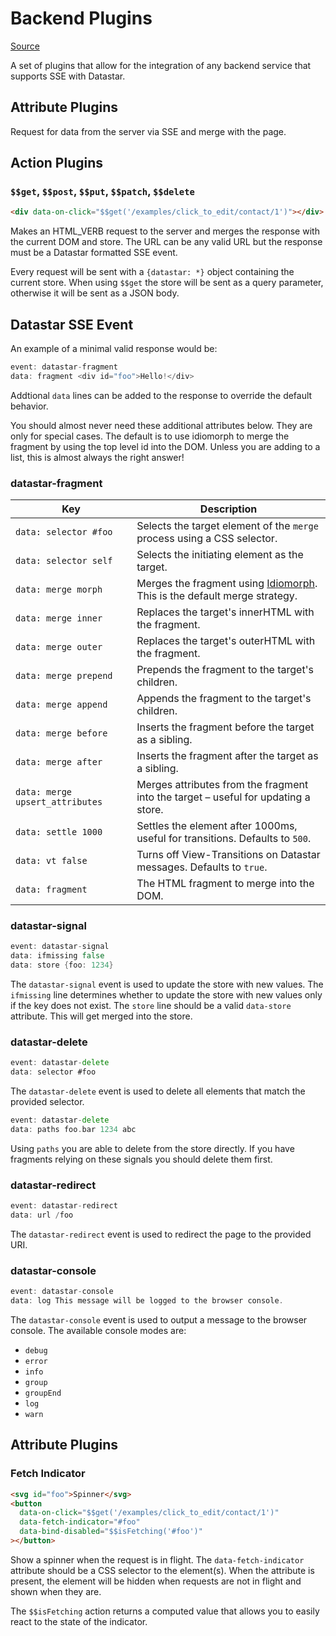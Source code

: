 # Backend Plugins

[Source](https://github.com/delaneyj/datastar/blob/main/packages/library/src/lib/plugins/backend.ts)

A set of plugins that allow for the integration of any backend service that supports SSE with Datastar.

## Attribute Plugins

Request for data from the server via SSE and merge with the page.

## Action Plugins

### `$$get`, `$$post`, `$$put`, `$$patch`, `$$delete`

```html
<div data-on-click="$$get('/examples/click_to_edit/contact/1')"></div>
```

Makes an HTML_VERB request to the server and merges the response with the current DOM and store. The URL can be any valid URL but the response must be a Datastar formatted SSE event.

Every request will be sent with a `{datastar: *}` object containing the current store. When using `$$get` the store will be sent as a query parameter, otherwise it will be sent as a JSON body.

## Datastar SSE Event

An example of a minimal valid response would be:

```go
event: datastar-fragment
data: fragment <div id="foo">Hello!</div>
```

Addtional `data` lines can be added to the response to override the default behavior.

<div class="alert alert-warning">
  <iconify-icon icon="material-symbols:warning-rounded"></iconify-icon>
  <p>
  You should almost never need these additional attributes below. They are only for special cases.
  The default is to use idiomorph to merge the fragment by using the top level id into the DOM.
  Unless you are adding to a list, this is almost always the right answer!
  </p>
</div>

### datastar-fragment

| Key                             | Description                             |
| ------------------------------- | --------------------------------------- |
| `data: selector #foo`           | Selects the target element of the `merge` process using a CSS selector. |
| `data: selector self`           | Selects the initiating element as the target. |
| `data: merge morph`             | Merges the fragment using [Idiomorph](https://github.com/bigskysoftware/idiomorph). This is the default merge strategy. |
| `data: merge inner`             | Replaces the target's innerHTML with the fragment. |
| `data: merge outer`             | Replaces the target's outerHTML with the fragment. |
| `data: merge prepend`           | Prepends the fragment to the target's children. |
| `data: merge append`            | Appends the fragment to the target's children. |
| `data: merge before`            | Inserts the fragment before the target as a sibling. |
| `data: merge after`             | Inserts the fragment after the target as a sibling. |
| `data: merge upsert_attributes` | Merges attributes from the fragment into the target – useful for updating a store. |
| `data: settle 1000`             | Settles the element after 1000ms, useful for transitions. Defaults to `500`. |
| `data: vt false`                | Turns off View-Transitions on Datastar messages. Defaults to `true`. |
| `data: fragment`                | The HTML fragment to merge into the DOM. |

### datastar-signal

```go
event: datastar-signal
data: ifmissing false
data: store {foo: 1234}
```

The `datastar-signal` event is used to update the store with new values. The `ifmissing` line determines whether to update the store with new values only if the key does not exist. The `store` line should be a valid `data-store` attribute. This will get merged into the store.

### datastar-delete

```go
event: datastar-delete
data: selector #foo
```

The `datastar-delete` event is used to delete all elements that match the provided selector.

```go
event: datastar-delete
data: paths foo.bar 1234 abc
```

Using `paths` you are able to delete from the store directly.  If you have fragments relying on these signals you should delete them first.

### datastar-redirect

```go
event: datastar-redirect
data: url /foo
```

The `datastar-redirect` event is used to redirect the page to the provided URI.

### datastar-console

```go
event: datastar-console
data: log This message will be logged to the browser console.
```

The `datastar-console` event is used to output a message to the browser console. The available console modes are:
- `debug`
- `error`
- `info`
- `group`
- `groupEnd`
- `log`
- `warn`

## Attribute Plugins

### Fetch Indicator

```html
<svg id="foo">Spinner</svg>
<button
  data-on-click="$$get('/examples/click_to_edit/contact/1')"
  data-fetch-indicator="#foo"
  data-bind-disabled="$$isFetching('#foo')"
></button>
```

Show a spinner when the request is in flight. The `data-fetch-indicator` attribute should be a CSS selector to the element(s). When the attribute is present, the element will be hidden when requests are not in flight and shown when they are.

The `$$isFetching` action returns a computed value that allows you to easily react to the state of the indicator.
